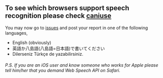 ## To see which browsers support speech recognition please check [caniuse](https://caniuse.com/?search=Speech%20Recognition%20API)

You may now go to [issues](https://github.com/speakworldlanguages/Here-you-can-report-issues-about-the-app/issues) and post your report in one of the following languages,
* English (obviously)
* 英語か八島語(八島語=日本語)で書いてください
* Dilerseniz Türkçe de yazabilirsiniz.

###### P.S. If you are an iOS user and know someone who works for Apple please tell him/her that you demand Web Speech API on Safari.
